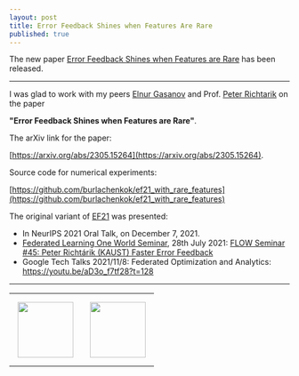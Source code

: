 ```yaml
---
layout: post
title: Error Feedback Shines when Features Are Rare
published: true
---
```


The new paper [Error Feedback Shines when Features are Rare](https://arxiv.org/abs/2305.15264) has been released.

---

I was glad to work with my peers [Elnur Gasanov](https://elnurgasanov.com/) and Prof. [Peter Richtarik](https://richtarik.org/) on the paper 

**"Error Feedback Shines when Features are Rare"**.

The arXiv link for the paper: 

[https://arxiv.org/abs/2305.15264](https://arxiv.org/abs/2305.15264). 

Source code for numerical experiments: 

[https://github.com/burlachenkok/ef21_with_rare_features](https://github.com/burlachenkok/ef21_with_rare_features)

The original variant of [EF21](https://arxiv.org/abs/2106.05203) was presented:

* In NeurIPS 2021 Oral Talk, on December 7, 2021.
* [Federated Learning One World Seminar](https://sites.google.com/view/one-world-seminar-series-flow/home?authuser=0), 28th July 2021: [FLOW Seminar #45: Peter Richtárik (KAUST) Faster Error Feedback](https://www.youtube.com/watch?v=rjWze5rcSUM&t=3367s&ab_channel=FederatedLearningOneWorldSeminar)
* Google Tech Talks 2021/11/8: Federated Optimization and Analytics: https://youtu.be/aD3o_f7tf28?t=128

---

<table style="text-align:center;">
<tr>
<td style="padding:15px;text-align:center;vertical-align:middle;"> <img height="100px" src="https://burlachenkok.github.io/materials/KAUST-logo.png"/> </td> 
<td style="padding:15px;text-align:center;vertical-align:middle;"> <img height="100px" src="https://burlachenkok.github.io/materials/SDAIA-Logo-2.png"/> </td> 
</tr>
</table>
